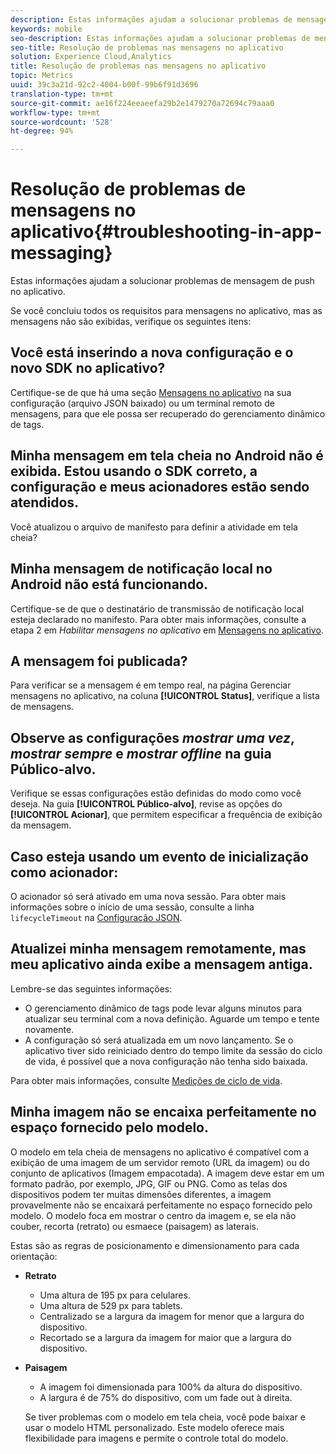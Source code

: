 ```yaml
---
description: Estas informações ajudam a solucionar problemas de mensagem de push no aplicativo.
keywords: mobile
seo-description: Estas informações ajudam a solucionar problemas de mensagem de push no aplicativo.
seo-title: Resolução de problemas nas mensagens no aplicativo
solution: Experience Cloud,Analytics
title: Resolução de problemas nas mensagens no aplicativo
topic: Metrics
uuid: 39c3a21d-92c2-4004-b00f-99b6f91d3696
translation-type: tm+mt
source-git-commit: ae16f224eeaeefa29b2e1479270a72694c79aaa0
workflow-type: tm+mt
source-wordcount: '528'
ht-degree: 94%

---
```



# Resolução de problemas de mensagens no aplicativo{#troubleshooting-in-app-messaging}

Estas informações ajudam a solucionar problemas de mensagem de push no aplicativo.

Se você concluiu todos os requisitos para mensagens no aplicativo, mas as mensagens não são exibidas, verifique os seguintes itens:

## Você está inserindo a nova configuração e o novo SDK no aplicativo?

Certifique-se de que há uma seção [Mensagens no aplicativo](/help/android/messaging-main/messaging/messaging.md) na sua configuração (arquivo JSON baixado) ou um terminal remoto de mensagens, para que ele possa ser recuperado do gerenciamento dinâmico de tags.

## Minha mensagem em tela cheia no Android não é exibida. Estou usando o SDK correto, a configuração e meus acionadores estão sendo atendidos.

Você atualizou o arquivo de manifesto para definir a atividade em tela cheia?

## Minha mensagem de notificação local no Android não está funcionando.

Certifique-se de que o destinatário de transmissão de notificação local esteja declarado no manifesto. Para obter mais informações, consulte a etapa 2 em *Habilitar mensagens no aplicativo* em [Mensagens no aplicativo](/help/android/messaging-main/messaging/messaging.md).

## A mensagem foi publicada?

Para verificar se a mensagem é em tempo real, na página Gerenciar mensagens no aplicativo, na coluna **[!UICONTROL Status]**, verifique a lista de mensagens.

## Observe as configurações *mostrar uma vez*, *mostrar sempre* e *mostrar offline* na guia Público-alvo.

Verifique se essas configurações estão definidas do modo como você deseja. Na guia **[!UICONTROL Público-alvo]**, revise as opções do **[!UICONTROL Acionar]**, que permitem especificar a frequência de exibição da mensagem.

## Caso esteja usando um evento de inicialização como acionador:

O acionador só será ativado em uma nova sessão. Para obter mais informações sobre o início de uma sessão, consulte a linha `lifecycleTimeout` na [Configuração JSON](/help/android/configuration/json-config/json-config.md).

## Atualizei minha mensagem remotamente, mas meu aplicativo ainda exibe a mensagem antiga.

Lembre-se das seguintes informações:

* O gerenciamento dinâmico de tags pode levar alguns minutos para atualizar seu terminal com a nova definição. Aguarde um tempo e tente novamente.
* A configuração só será atualizada em um novo lançamento. Se o aplicativo tiver sido reiniciado dentro do tempo limite da sessão do ciclo de vida, é possível que a nova configuração não tenha sido baixada.

Para obter mais informações, consulte [Medições de ciclo de vida](/help/android/metrics.md).

## Minha imagem não se encaixa perfeitamente no espaço fornecido pelo modelo.

O modelo em tela cheia de mensagens no aplicativo é compatível com a exibição de uma imagem de um servidor remoto (URL da imagem) ou do conjunto de aplicativos (Imagem empacotada). A imagem deve estar em um formato padrão, por exemplo, JPG, GIF ou PNG. Como as telas dos dispositivos podem ter muitas dimensões diferentes, a imagem provavelmente não se encaixará perfeitamente no espaço fornecido pelo modelo. O modelo foca em mostrar o centro da imagem e, se ela não couber, recorta (retrato) ou esmaece (paisagem) as laterais.

Estas são as regras de posicionamento e dimensionamento para cada orientação:

* **Retrato**
   * Uma altura de 195 px para celulares.
   * Uma altura de 529 px para tablets.
   * Centralizado se a largura da imagem for menor que a largura do dispositivo.
   * Recortado se a largura da imagem for maior que a largura do dispositivo.

* **Paisagem**
   * A imagem foi dimensionada para 100% da altura do dispositivo.
   * A largura é de 75% do dispositivo, com um fade out à direita.

   Se tiver problemas com o modelo em tela cheia, você pode baixar e usar o modelo HTML personalizado. Este modelo oferece mais flexibilidade para imagens e permite o controle total do modelo.

